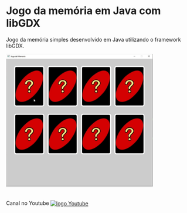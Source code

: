 # Jogo da memória em Java com libGDX
Jogo da memória simples desenvolvido em Java utilizando o framework libGDX.

<img width="400px" src="JogoDaMemoria/assets/jogoDaMemoria.gif">
<br/><br/>


<br/>
Canal no Youtube 
<a href="https://www.youtube.com/@wellinson" target="_blank"><img align="center" alt="logo Youtube" src="https://img.shields.io/badge/YouTube-FF0000?style=for-the-badge&logo=youtube&logoColor=white"></a>
